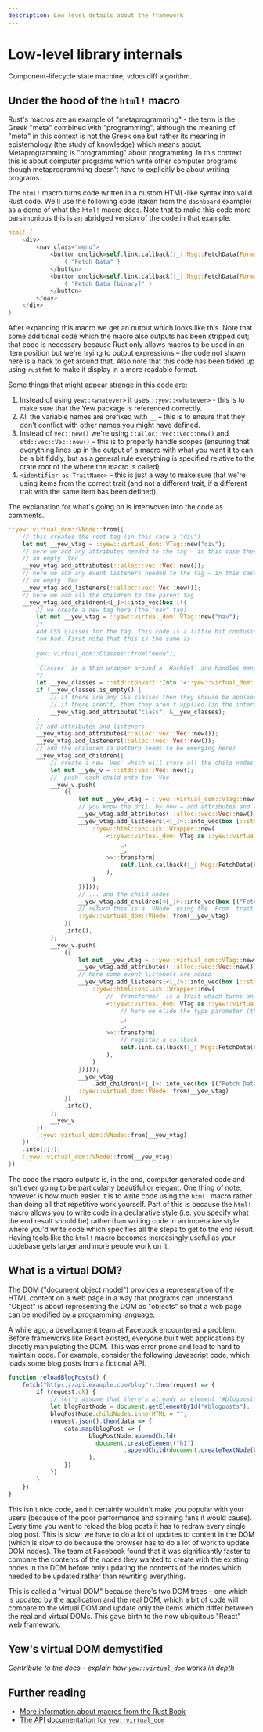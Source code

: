 ```yaml
---
description: Low level details about the framework
---
```


# Low-level library internals

Component-lifecycle state machine, vdom diff algorithm.

## Under the hood of the `html!` macro

Rust's macros are an example of "metaprogramming" - the term is the Greek "meta" combined with 
"programming", although the meaning of "meta" in this context is not the Greek one but rather its
meaning in epistemology (the study of knowledge) which means about. Metaprogramming is "programming"
about programming. In this context this is about computer programs which write other computer
programs though metaprogramming doesn't have to explicitly be about writing programs.

The `html!` macro turns code written in a custom HTML-like syntax into valid Rust code. We'll use
the following code (taken from the `dashboard` example) as a demo of what the `html!` macro does.
Note that to make this code more parsimonious this is an abridged version of the code in that
example.

```rust
html! {
    <div>
        <nav class="menu">
            <button onclick=self.link.callback(|_| Msg::FetchData(Format::Json, false))>
                { "Fetch Data" }
            </button>
            <button onclick=self.link.callback(|_| Msg::FetchData(Format::Json, true))>
                { "Fetch Data [binary]" }
            </button>
        </nav>
    </div>
}
```

After expanding this macro we get an output which looks like this. Note that some additional code
which the macro also outputs has been stripped out; that code is necessary because Rust only allows
macros to be used in an item position but we're trying to output expressions – the code not shown 
here is a hack to get around that. Also note that this code has been tidied up using `rustfmt` to
make it display in a more readable format.

Some things that might appear strange in this code are:
1. Instead of using `yew::<whatever>` it uses `::yew::<whatever>` - this is to make sure that the
Yew package is referenced correctly.
2. All the variable names are prefixed with `__` – this is to ensure that they don't conflict with
other names you might have defined.
3. Instead of `Vec::new()` we're using `::alloc::vec::Vec::new()` and ```std::vec::Vec::new()``` –
this is to properly handle scopes (ensuring that everything lines up in the output of a macro with
what you want it to can be a bit fiddly, but as a general rule everything is specified relative to
the crate root of the where the macro is called).
4. `<identifier as TraitName>` – this is just a way to make sure that we're using items from the
correct trait (and not a different trait, if a different trait with the same item has been defined).

The explanation for what's going on is interwoven into the code as comments.

```rust
::yew::virtual_dom::VNode::from({
    // this creates the root tag (in this case a "div")
    let mut __yew_vtag = ::yew::virtual_dom::VTag::new("div");
    // here we add any attributes needed to the tag – in this case there aren't any so we just use
    // an empty `Vec`
    __yew_vtag.add_attributes(::alloc::vec::Vec::new());
    // here we add any event listeners needed to the tag – in this case there aren't any so we just use
    // an empty `Vec`
    __yew_vtag.add_listeners(::alloc::vec::Vec::new());
    // here we add all the children to the parent tag
    __yew_vtag.add_children(<[_]>::into_vec(box [({
        // we create a new tag here (the "nav" tag)
        let mut __yew_vtag = ::yew::virtual_dom::VTag::new("nav");
        /* 
        Add CSS classes for the tag. This code is a little bit confusing at first, but it's not
        too bad. First note that this is the same as
        ```
        yew::virtual_dom::Classes::from("menu");
        ```
        `Classes` is a thin wrapper around a `HashSet` and handles manipulation of CSS classes.
        */
        let __yew_classes = ::std::convert::Into::<::yew::virtual_dom::Classes>::into("menu");
        if !__yew_classes.is_empty() {
            // if there are any CSS classes then they should be applied to the DOM
            // if there aren't, then they aren't applied (in the interest of efficiency)
            __yew_vtag.add_attribute("class", &__yew_classes);
        }
        // add attributes and listeners
        __yew_vtag.add_attributes(::alloc::vec::Vec::new());
        __yew_vtag.add_listeners(::alloc::vec::Vec::new());
        // add the children (a pattern seems to be emerging here)
        __yew_vtag.add_children({
            // create a new `Vec` which will store all the child nodes
            let mut __yew_v = ::std::vec::Vec::new();
            // `push` each child onto the `Vec`
            __yew_v.push(
                ({
                    let mut __yew_vtag = ::yew::virtual_dom::VTag::new("button");
                    // you know the drill by now – add attributes and listeners...
                    __yew_vtag.add_attributes(::alloc::vec::Vec::new());
                    __yew_vtag.add_listeners(<[_]>::into_vec(box [::std::rc::Rc::new({
                        ::yew::html::onclick::Wrapper::new(
                            <::yew::virtual_dom::VTag as ::yew::virtual_dom::Transformer<
                                _,
                                _,
                            >>::transform(
                                self.link.callback(|_| Msg::FetchData(Format::Json, false)),
                            ),
                        )
                    })]));
                    // ... and the child nodes
                    __yew_vtag.add_children(<[_]>::into_vec(box [("Fetch Data").into()]));
                    // return this is a `VNode` using the `From` trait
                    ::yew::virtual_dom::VNode::from(__yew_vtag)
                })
                .into(),
            );
            __yew_v.push(
                ({
                    let mut __yew_vtag = ::yew::virtual_dom::VTag::new("button");
                    __yew_vtag.add_attributes(::alloc::vec::Vec::new());
                    // here some event listeners are added
                    __yew_vtag.add_listeners(<[_]>::into_vec(box [::std::rc::Rc::new({
                        ::yew::html::onclick::Wrapper::new(
                            // `Transformer` is a trait which turns an input into an output
                            <::yew::virtual_dom::VTag as ::yew::virtual_dom::Transformer<
                                // here we elide the type parameter (they are inferred later)
                                _,
                                _,
                            >>::transform(
                                // register a callback
                                self.link.callback(|_| Msg::FetchData(Format::Json, true)),
                            ),
                        )
                    })]));
                    __yew_vtag
                        .add_children(<[_]>::into_vec(box [("Fetch Data [binary]").into()]));
                    ::yew::virtual_dom::VNode::from(__yew_vtag)
                })
                .into(),
            );
            __yew_v
        });
        ::yew::virtual_dom::VNode::from(__yew_vtag)
    })
    .into()]));
    ::yew::virtual_dom::VNode::from(__yew_vtag)
})
```

The code the macro outputs is, in the end, computer generated code and isn't ever going to be
particularly beautiful or elegant. One thing of note, however is how much easier it is to write
code using the `html!` macro rather than doing all that repetitive work yourself. Part of this is
because the `html!` macro allows you to write code in a declarative style (i.e. you specify what
the end result should be) rather than writing code in an imperative style where you'd write code
which specifies all the steps to get to the end result. Having tools like the `html!` macro becomes
increasingly useful as your codebase gets larger and more people work on it.

## What is a virtual DOM?

The DOM ("document object model") provides a representation of the HTML content on a web page in a
way that programs can understand. "Object" is about representing the DOM as "objects" so that a web
page can be modified by a programming language.

A while ago, a development team at Facebook encountered a problem. Before frameworks like React
existed, everyone built web applications by directly manipulating the DOM. This was error prone and
lead to hard to maintain code. For example, consider the following Javascript code, which loads
some blog posts from a fictional API.

```javascript
function reloadBlogPosts() {
    fetch("https://api.example.com/blog").then(request => {
        if (request.ok) {
            // let's assume that there's already an element '#blogposts' in the DOM
            let blogPostNode = document.getElementById("#blogposts");
            blogPostNode.childNodes.innerHTML = "";
            request.json().then(data => {
                data.map(blogPost => {
                       blogPostNode.appendChild(
                         document.createElement("h1")
                                 .appendChild(document.createTextNode(blogPost.title))
                       );
                })
            })
        }
    })
}
```

This isn't nice code, and it certainly wouldn't make you popular with your users (because of the 
poor performance and spinning fans it would cause). Every time you want to reload the blog posts it 
has to redraw every single blog post. This is slow; we have to do a lot of updates to content in the 
DOM (which is slow to do because the browser has to do a lot of work to update DOM nodes). The team 
at Facebook found that it was significantly faster to compare the contents of the nodes they wanted 
to create with the existing nodes in the DOM before only updating the contents of the nodes which 
needed to be updated rather than rewriting everything.

This is called a "virtual DOM" because there's two DOM trees – one which is updated by the
application and the real DOM, which a bit of code will compare to the virtual DOM and update only
the items which differ between the real and virtual DOMs. This gave birth to the now ubiquitous 
"React" web framework.

## Yew's virtual DOM demystified

*Contribute to the docs – explain how `yew::virtual_dom` works in depth*

## Further reading
* [More information about macros from the Rust Book](https://doc.rust-lang.org/stable/book/ch19-06-macros.html)
* [The API documentation for `yew::virtual_dom`](https://docs.rs/yew/*/yew/virtual_dom/index.html)
